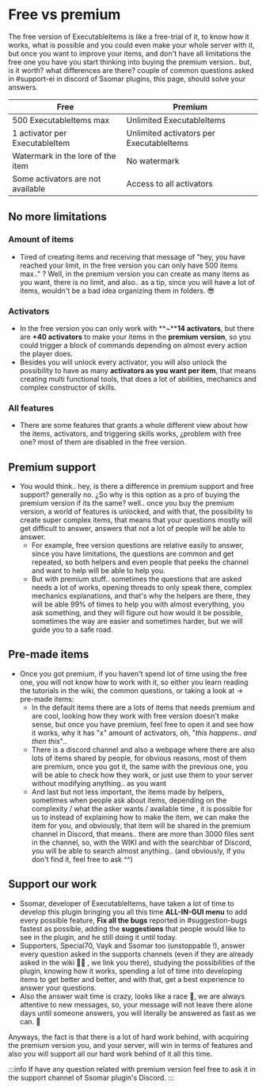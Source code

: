 # Free vs premium

The free version of ExecutableItems is like a free-trial of it, to know how it works, what is possible and you could even make your whole server with it, but once you want to improve your items, and don't have all limitations the free one you have you start thinking into buying the premium version.. but, is it worth? what differences are there? couple of common questions asked in #support-ei in discord of Ssomar plugins, this page, should solve your answers.

| Free                              | Premium                                  |
| --------------------------------- | ---------------------------------------- |
| 500 ExecutableItems max           | Unlimited ExecutableItems                |
| 1 activator per ExecutableItem    | Unlimited activators per ExecutableItems |
| Watermark in the lore of the item | No watermark                             |
| Some activators are not available | Access to all activators                 |

## No more limitations

### Amount of items

* Tired of creating items and receiving that message of "hey, you have reached your limit, in the free version you can only have 500 items max.." ? Well, in the premium version you can create as many items as you want, there is no limit, and also.. as a tip, since you will have a lot of items, wouldn't be a bad idea organizing them in folders. 😎

### Activators

* In the free version you can only work with **\~******14 activators****, but there are ****+40 activators**** to make your items in the **premium version**, so you could trigger a block of commands depending on almost every action the player does.
* Besides you will unlock every activator, you will also unlock the possibility to have as many ****activators as you want per item****, that means creating multi functional tools, that does a lot of abilities, mechanics and complex constructor of skills.

### All features

* There are some features that grants a whole different view about how the items, activators, and triggering skills works, ¿problem with free one? most of them are disabled in the free version.

## Premium support

* You would think.. hey, is there a difference in premium support and free support? generally no. ¿So why is this option as a pro of buying the premium version if its the same? well.. once you buy the premium version, a world of features is unlocked, and with that, the possibility to create super complex items, that means that your questions mostly will get difficult to answer, answers that not a lot of people will be able to answer.
  * For example, free version questions are relative easily to answer, since you have limitations, the questions are common and get repeated, so both helpers and even people that peeks the channel and want to help will be able to help you.
  * But with premium stuff.. sometimes the questions that are asked needs a lot of works, opening threads to only speak there, complex mechanics explanations, and that's why the helpers are there, they will be able 99% of times to help you with almost everything, you ask something, and they will figure out how would it be possible, sometimes the way are easier and sometimes harder, but we will guide you to a safe road.

## Pre-made items

* Once you got premium, if you haven't spend lot of time using the free one, you will not know how to work with it, so either you learn reading the tutorials in the wiki, the common questions, or taking a look at -> pre-made items:
  * In the default items there are a lots of items that needs premium and are cool, looking how they work with free version doesn't make sense, but once you have premium, feel free to open it and see how it works, why it has "x" amount of activators, oh, "_this happens.. and then this_"..
  * There is a discord channel and also a webpage where there are also lots of items shared by people, for obvious reasons, most of them are premium, once you got it, the same with the previous one, you will be able to check how they work, or just use them to your server without modifying anything.. as you want
  * And last but not less important, the items made by helpers, sometimes when people ask about items, depending on the complexity / what the asker wants / available time , it is possible for us to instead of explaining how to make the item, we can make the item for you, and obviously, that item will be shared in the premium channel in Discord, that means.. there are more than 3000 files sent in the channel, so, with the WIKI and with the searchbar of Discord, you will be able to search almost anything.. (and obviously, if you don't find it, feel free to ask ^^)

## Support our work

* Ssomar, developer of ExecutableItems, have taken a lot of time to develop this plugin bringing you all this time **ALL-IN-GUI menu** to add every possible feature, **Fix all the bugs** reported in #suggestion-bugs fastest as possible, adding the **suggestions** that people would like to see in the plugin, and he still doing it until today.
* Supporters, Special70, Vayk and Ssomar too (unstoppable !), answer every question asked in the supports channels (even if they are already asked in the wiki 🤨🤨 , we link you there), studying the possibilities of the plugin, knowing how it works, spending a lot of time into developing items to get better and better, and with that, get a best experience to answer your questions.
* Also the answer wait time is crazy, looks like a race 🚗, we are always attentive to new messages, so, your message will not leave there alone days until someone answers, you will literally be answered as fast as we can. 💪

Anyways, the fact is that there is a lot of hard work behind, with acquiring the premium version you, and your server, will win in terms of features and also you will support all our hard work behind of it all this time.

:::info
If have any question related with premium version feel free to ask it in the support channel of Ssomar plugin's Discord.
:::

